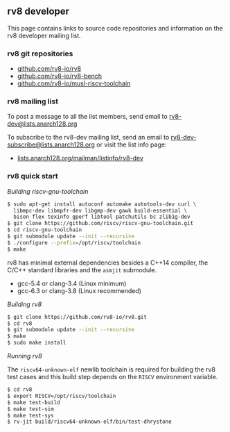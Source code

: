 ## rv8 developer

This page contains links to source code repositories and information
on the rv8 developer mailing list.

### rv8 git repositories

- [github.com/rv8-io/rv8](https://github.com/rv8-io/rv8)
- [github.com/rv8-io/rv8-bench](https://github.com/rv8-io/rv8-bench)
- [github.com/rv8-io/musl-riscv-toolchain](https://github.com/rv8-io/musl-riscv-toolchain)

### rv8 mailing list

To post a message to all the list members, send email to
[rv8-dev@lists.anarch128.org](mailto:rv8-dev@lists.anarch128.org)

To subscribe to the rv8-dev mailing list, send an email to
[rv8-dev-subscribe@lists.anarch128.org](mailto:rv8-dev-subscribe@lists.anarch128.org)
or visit the list info page:

- [lists.anarch128.org/mailman/listinfo/rv8-dev](https://lists.anarch128.org/mailman/listinfo/rv8-dev)

### rv8 quick start

_Building riscv-gnu-toolchain_

``` bash
$ sudo apt-get install autoconf automake autotools-dev curl \
  libmpc-dev libmpfr-dev libgmp-dev gawk build-essential \
  bison flex texinfo gperf libtool patchutils bc zlib1g-dev
$ git clone https://github.com/riscv/riscv-gnu-toolchain.git
$ cd riscv-gnu-toolchain
$ git submodule update --init --recursive
$ ./configure --prefix=/opt/riscv/toolchain
$ make
```

rv8 has minimal external dependencies besides a C++14 compiler,
the C/C++ standard libraries and the `asmjit` submodule.

- gcc-5.4 or clang-3.4 (Linux minimum)
- gcc-6.3 or clang-3.8 (Linux recommended)

_Building rv8_

``` bash
$ git clone https://github.com/rv8-io/rv8.git
$ cd rv8
$ git submodule update --init --recursive
$ make
$ sudo make install
```

_Running rv8_

The `riscv64-unknown-elf` newlib toolchain is required for building
the rv8 test cases and this build step depends on the `RISCV`
environment variable.

``` bash
$ cd rv8
$ export RISCV=/opt/riscv/toolchain
$ make test-build
$ make test-sim
$ make test-sys
$ rv-jit build/riscv64-unknown-elf/bin/test-dhrystone
```
